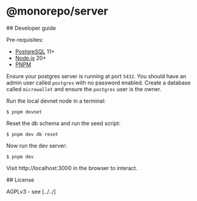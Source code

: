# @monorepo/server

## Developer guide

Pre-requisites:

- [PostgreSQL](https://www.postgresql.org/) 11+
- [Node.js](https://nodejs.org) 20+
- [PNPM](https://pnpm.io)

Ensure your postgres server is running at port `5432`. You should have an admin user called `postgres` with no password enabled. Create a database called `microwallet` and ensure the `postgres` user is the owner.

Run the local devnet node in a terminal:

```shell
$ pnpm devnet
```

Reset the db schema and run the seed script:

```shell
$ pnpm dev db reset
```

Now run the dev server:

```shell
$ pnpm dev
```

Visit http://localhost:3000 in the browser to interact.

## License

AGPLv3 - see [../../]
